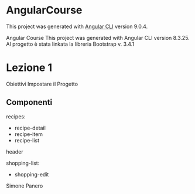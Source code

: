 # AngularCourse

This project was generated with [Angular CLI](https://github.com/angular/angular-cli) version 9.0.4.

Angular Course
This project was generated with Angular CLI version 8.3.25. Al progetto è stata linkata la libreria Bootstrap v. 3.4.1
# Lezione 1
Obiettivi
	Impostare il Progetto

## Componenti
recipes:
- recipe-detail
- recipe-item
- recipe-list

header

shopping-list:
- shopping-edit



Simone Panero
